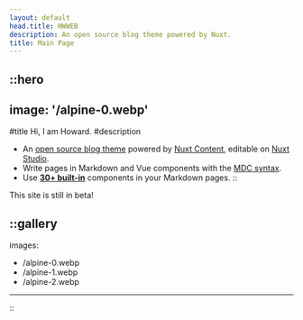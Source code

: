 ```yaml
---
layout: default
head.title: HWWEB
description: An open source blog theme powered by Nuxt.
title: Main Page
---
```


::hero
---
image: '/alpine-0.webp'
---
#title
Hi, I am Howard.
#description
- An [open source blog theme](https://github.com/nuxt-themes/alpine) powered by [Nuxt Content](https://content.nuxtjs.org), editable on [Nuxt Studio](https://nuxt.studio).
- Write pages in Markdown and Vue components with the [MDC syntax](https://content.nuxtjs.org/guide/writing/mdc).
- Use [**30+ built-in**](https://elements.nuxt.space) components in your Markdown pages.
::

This site is still in beta!

::gallery
---
images:
  - /alpine-0.webp
  - /alpine-1.webp
  - /alpine-2.webp
---
::

